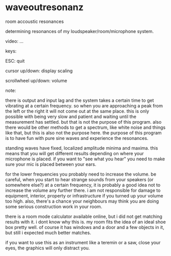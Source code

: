 # waveoutresonanz
room accoustic resonances

determining resonances of my loudspeaker/room/microphone system.

video: ...

keys:

ESC:  quit

cursor up/down:  display scaling

scrollwheel up/down:  volume


note:

there is output and input lag and the system takes a certain time to get vibrating at a certain frequency.
so when you are approaching a peak from the left or the right it will not come out at the same place.
this is only possible with being very slow and patient and waiting until the measurement has settled.
but that is not the purpose of this program.
also there would be other methods to get a spectrum, like white noise and things like that, but this is also not the purpose here.
the purpose of this program is to have fun with pure sine waves and experience the resonances.

standing waves have fixed, localized amplitude minima and maxima.
this means that you will get different results depending on where your microphone is placed.
if you want to "see what you hear" you need to make sure your mic is placed between your ears.

for the lower frequencies you probably need to increase the volume.
be careful, when you start to hear strange sounds from your speakers (or somewhere else?) at a certain frequency, it is probably a good idea not to increase the volume any further there.
i am not responsible for damage to equipment, interior, property or infrastructure if you turned up your volume too high.
also, there's a chance your neighbours may think you are doing some serious construction work in your room.

there is a room mode calculator available online, but i did not get matching results with it.
i dont know why this is.
my room fits the idea of an ideal shoe box pretty well.
of course it has windows and a door and a few objects in it, but still i expected much better matches.

if you want to use this as an instrument like a teremin or a saw, close your eyes, the graphics will only distract you.


